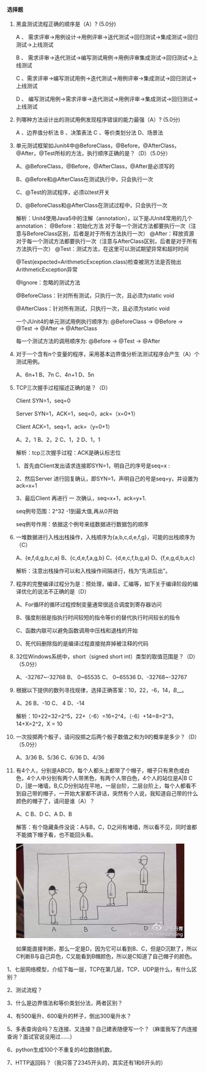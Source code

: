 #### 选择题

1. 黑盒测试流程正确的顺序是（A）? (5.0分)

   A 、 需求评审->用例设计->用例评审->送代测试->回归测试->集成测试->回归测试->上线测试

   B 、 需求评审->迭代测试->编写测试用例->用例评审集成测试->回归测试->上线测试

   C  、需求评审->编写测试用例->迭代测试->用例评审->集成测试->回归测试->上线测试

   D 、 编写测试用例->需求评审->迭代测试->用例评审->集成测试->回归测试->上线测试

2. 列哪种方法设计出的测试用例发现程序错误的能力最强（A）? (5.0分)

   A 、边界值分析法             B 、决策表法                  C 、等价类划分法                      D、场景法

3. 单元测试框架如Junit4中@BeforeClass，@Before，@AfterClass，@After，@Test所标的方法，执行顺序正确的是？（D）（5.0分）

   A、@BeforeClass，@Before，@AfterClass，@After是必须写的

   B、@Before和@AfterClass在测试执行中，只会执行一次

   C、@Test的测试程序，必须以test开关

   D、@BeforeClass和@AfterClass在测试过程中，只会执行一次

   解析：Unit4使用Java5中的注解（annotation），以下是JUnit4常用的几个annotation： 
   @Before：初始化方法   对于每一个测试方法都要执行一次（注意与BeforeClass区别，后者是对于所有方法执行一次）
   @After：释放资源  对于每一个测试方法都要执行一次（注意与AfterClass区别，后者是对于所有方法执行一次）
   @Test：测试方法，在这里可以测试期望异常和超时时间 

   @Test(expected=ArithmeticException.class)检查被测方法是否抛出ArithmeticException异常 

   @Ignore：忽略的测试方法 

   @BeforeClass：针对所有测试，只执行一次，且必须为static void 

   @AfterClass：针对所有测试，只执行一次，且必须为static void 

   一个JUnit4的单元测试用例执行顺序为:
   @BeforeClass -> @Before -> @Test -> @After -> @AfterClass

   每一个测试方法的调用顺序为:
   @Before -> @Test -> @After

4. 对于一个含有n个变量的程序，采用基本边界值分析法测试程序会产生（A）个测试用例。

   A、6n+1          B、7n            C、4n+1           D、5n

5. TCP三次握手过程描述正确的是？（D）

   Client SYN=1，seq=0

   Server SYN=1，ACK=1，seq=0，ack=（x=0+1）

   Client ACK=1，seq=1，ack=（y=0+1）

   A、2，1           B、2，2         C、1，2          D、1，1

   解析：tcp三次握手过程：ACK是确认标志位

   1、首先由Client发出请求连接即SYN=1，明自己的序号是seq=x :

   2、然后Server 进行回复确认，即SYN=1，声明自己的号是seq=y，并设置为ack=x+1

   3、最后Client 再进行 一 次确认，seq=x+1，ack=y+1.

   seq例号范围：2^32 -1到最大值,再从0开始

   seq例号作用：依据这个例号来组数据进行数据包的顺序

6. 一堆数据进行入栈出栈操作，入栈顺序为{a,b,c,d,e,f,g}，可能的出栈顺序为（C）

   A、{e,f,d,g,b,c,a}           B、{c,d,e,f,a,g,b}        C、{d,e,c,f,b,g,a}       D、{f,e,g,d,b,a,c}

   解析：注意出栈操作可以和入栈操作间隔进行，栈为“先进后出”。

7. 程序的完整编译过程分为是：预处理，编译，汇编等，如下关于编译阶段的编译优化的说法不正确的是（D）

   A、For循环的循环过程控制变量通常很适合调度到寄存器访问

   B、强度削弱是指执行时间较短的指令等价的替代执行时间较长的指令        

   C、函数内联可以避免函数调用中压栈和退栈的开始

   D、死代码删除指的是编译过程直接抛弃掉被注释的代码

8. 32位Windows系统中，short（signed short int）类型的取值范围是？（D）（5.0分）

   A、-32767~-32768           B、 0~65535       C、 0~65536       D、-32768~-32767

9. 根据以下提供的数列寻找规律，选择正确答案：10，22，-6，14，_B___。

   A、26           B、-10        C、  4      D、-14

   解析：10+22=32=2^5，22+（-6）=16=2^4，（-6）+14=8=2^3，14+X=2^2，X = 10

10. 一次投掷两个骰子，请问投掷之后两个骰子数值之和为9的概率是多少？（D）（5.0分）

    A、3/36        B、5/36       C、6/36      D、4/36

11. 有4个人，分别是ABCD，每个人都头上都带了个帽子，帽子只有黑色或白色，4个人中分别有两个人带黑色，有两个人带白色，4个人的站位是A|B C D，|是一堵墙，B,C,D分别站在平地，一层台阶，二层台阶上，每个人都看不到自己带的帽子，一开始大家都不讲话，突然有个人说，我知道自己带的什么颜色的帽子了，请问是谁（A）？

    A、C        B、D        C、A      D、B

    解答：有个隐藏条件没说：A与B，C，D之间有堵墙，所以看不见，同时谁都不能摘下帽子看，也不能回头看。

    ![](../img/1.jpg)

    如果能直接判断，那么一定是D，因为它可以看到B、C，但是D沉默了，所以C判断B与自己异色，C又能看到B帽颜色，所以是C知道了自己帽子的颜色。

    



1、七层网络模型，介绍下每一层，TCP在第几层，TCP、UDP是什么，有什么区别？

2、测试流程？

3、什么是边界值法和等价类划分法，两者区别？

4、有500毫升、600毫升的杯子，倒出300毫升水？

5、多表查询会吗？左连接、又连接？自己建表随便写一个？（麻蛋我写了内连接查询？面试官说没用过……）

6、python生成100个不重复的4位数随机数。

7、HTTP返回码？（我只答了2345开头的，其实还有1和6开头的）